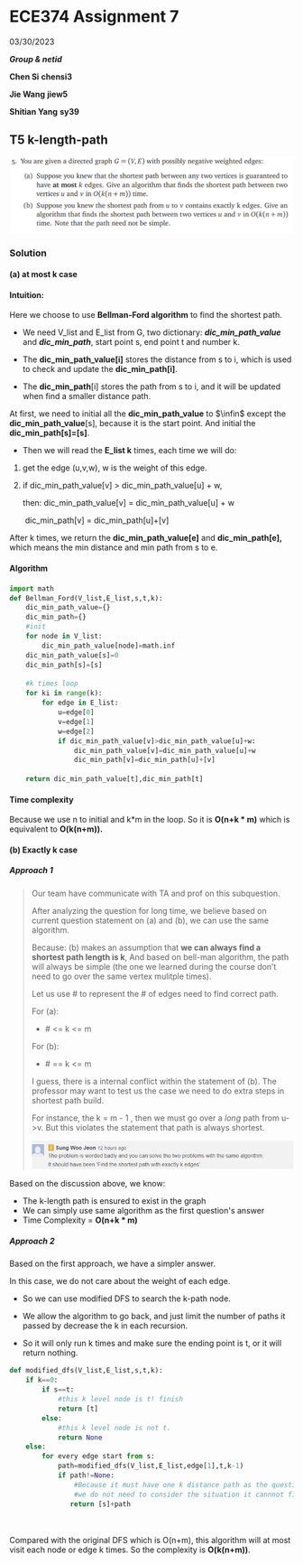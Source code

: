 # ECE374 Assignment 7

03/30/2023

***Group & netid***

**Chen Si**  	**chensi3**

**Jie Wang** 		**jiew5**

**Shitian Yang** 	**sy39**

## T5 k-length-path

![image-20230330212921555](./ECE374_Assignment_7_P5.assets/image-20230330212921555.png)
### Solution
#### (a) at most k case

#### Intuition:

Here we choose to use **Bellman-Ford algorithm** to find the shortest path.    

- We need V_list and E_list from G, two dictionary: ***dic_min_path_value*** and ***dic_min_path***, start point s, end point t and number k.

- The **dic_min_path_value[i]** stores the distance from s to i, which is used to check and update the **dic_min_path[i]**. 

- The **dic_min_path**[i] stores the path from s to i, and it will be updated when find a smaller distance path.

At first, we need to initial all the **dic_min_path_value** to $\infin$ except the **dic_min_path_value**[s], because it is the start point. And initial the **dic_min_path[s]=[s]**. 

- Then we will read the **E_list k** times, each time we will do:

1. get the edge (u,v,w), w is the weight of this edge.

2. if dic_min_path_value[v] > dic_min_path_value[u] + w, 

   then: dic_min_path_value[v] = dic_min_path_value[u] + w 

   ​           dic_min_path[v] = dic_min_path[u]+[v]

After k times, we return the **dic_min_path_value[e]** and **dic_min_path[e],** which means the min distance and min path from s to e.

#### Algorithm

```python
import math
def Bellman_Ford(V_list,E_list,s,t,k):
    dic_min_path_value={}
    dic_min_path={}
    #init
    for node in V_list:
        dic_min_path_value[node]=math.inf
    dic_min_path_value[s]=0
    dic_min_path[s]=[s]
    
    #k times loop
    for ki in range(k):
        for edge in E_list:
            u=edge[0]
            v=edge[1]
            w=edge[2]
            if dic_min_path_value[v]>dic_min_path_value[u]+w:
                dic_min_path_value[v]=dic_min_path_value[u]+w
                dic_min_path[v]=dic_min_path[u]+[v]
                    
    return dic_min_path_value[t],dic_min_path[t]
```

#### Time complexity

Because we use n to initial and k*m in the loop. So it is **O(n+k * m)** which is equivalent to **O(k(n+m)).**

#### (b) Exactly k case

##### Approach 1

> Our team have communicate with TA and prof on this subquestion. 
>
> After analyzing the question for long time, we believe based on current question statement on (a) and (b), we can use the same algorithm.
>
> Because: (b) makes an assumption that **we can always find a shortest path length is k**, And based on bell-man algorithm, the path will always be simple (the one we learned during the course don’t need to go over the same vertex mulitple times).
>
> Let us use # to represent the # of edges need to find correct path.
>
> For (a):
>
> - \# <= k <= m
>
> For (b):
>
> - \# == k <= m
>
> I guess, there is a internal conflict within the statement of (b). The professor may want to test us the case we need to do extra steps in shortest path build.
>
> For instance, the k = m - 1 , then we must go over a *long* path from u->v. But this violates the statement that path is always shortest.
>
> ![image-20230331102043593](./ECE374_Assignment_7_P5.assets/image-20230331102043593.png)

Based on the discussion above, we know:

- The k-length path is ensured to exist in the graph
- We can simply use same algorithm as the first question's answer
- Time Complexity = **O(n+k * m)** 

##### Approach 2

Based on the first approach, we have a simpler answer. 

In this case, we do not care about the weight of each edge. 

- So we can use modified DFS to search the k-path node. 

- We allow the algorithm to go back, and just limit the number of paths it passed by decrease the k in each recursion. 
- So it will only run k times and make sure the ending point is t, or it will return nothing.

```python
def modified_dfs(V_list,E_list,s,t,k):
    if k==0:
        if s==t:
            #this k level node is t! finish
            return [t]
        else:
            #this k level node is not t.
            return None
    else:
        for every edge start from s:
        	path=modified_dfs(V_list,E_list,edge[1],t,k-1)
            if path!=None:
                #Because it must have one k distance path as the question
                #we do not need to consider the situation it cannnot find a path
               return [s]+path

            
```

Compared with the original DFS which is O(n+m), this algorithm will at most visit each node or edge k times. So the complexity is **O(k(n+m))**.
